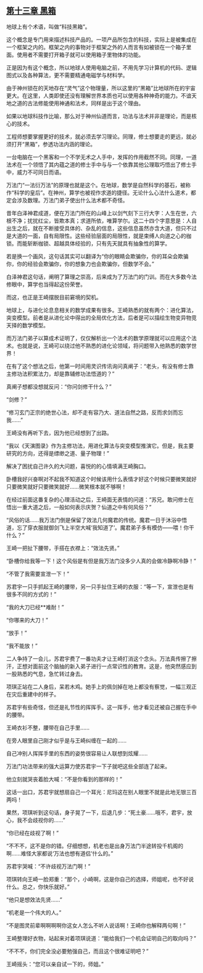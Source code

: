 ## [第十三章 黑箱](https://www.xxbiquge.com/11_11207/5463436.html)


  地球上有个术语，叫做“科技黑箱”。

  这个概念是专门用来描述科技产品的。一项产品所包含的科技，实际上是被集成在一个框架之内的。框架之内的事物对于框架之外的人而言有如被锁在一个箱子里面。使用者不需要打开箱子就可以使用箱子里物体的功能。

  正是因为有这个概念，所以地球人使用电脑之前，不用先学习计算机的代码、逻辑图式以及各种算法，更不需要精通电磁学与材料学。

  由于神州锁在的天地存在“灵气”这个物理量，所以这里的“黑箱”比地球所在的宇宙更大。在这里，人类即使还没有理解世界本质也可以使用各种神奇的能力。不谙天地之道的古法修能使用神通和法术，同样是出于这个理由。

  如果以地球科技作比喻，那么对于神州仙道而言，功法与法术并非是理论，而是核心的技术。

  工程师想要掌握更好的技术，就必须去学习理论。同理，修士想要走的更远，就必须打开“黑箱”，参透功法内涵的理论。

  一台电脑在一个黑客和一个不学无术之人手中，发挥的作用截然不同。同理，一道法术在一个领悟了其内蕴之道的修士手中与与一个依靠其他公理取巧悟出了修士手中，威力不可同日而语。

  万法门“一法衍万法”的原理也就是这个。在地球，数学是自然科学的基石，被称作“科学的皇后”。在神州，算学也被视作求道的捷径。无论什么心法什么道术，都定会涉及数理。万法门弟子使出什么法术都不奇怪。

  昔年白泽神君成道，便在万法门所在的山峰上以剑气刻下三行大字：人生在世，六根不净；扰扰红尘，皆欺本真；求道所依，唯算学尔。这二十四个字意思是：人自出生之后，就在不断接受具体的、杂乱的信息，这些信息虽然亦含大道，但只不过是大道的一面，自有局限性。这些经验层面的局限性，就是束缚人向道之心的枷锁。而能斩断枷锁、超越具体经验的，只有先天就具有抽象性的算学。

  若是换一个画风，这句话其实可以翻译为“你的眼睛会欺骗你，你的耳朵会欺骗你，你的经验会欺骗你，你的想象力也会欺骗你，但数学不会。”

  白泽神君这句话，阐明了算理之崇高，后来成为了万法门的门训。而在大多数今法修眼中，算学也当得起这份荣誉。

  而这，也正是王崎摆脱目前窘境的契机。

  地球上，与进化论息息相关的数学成果有很多。王崎熟悉的就有两个：进化算法，突变模型。前者是从进化论中得出的全局优化方法，后者是可以描绘生物变异物竞天择的数学模型。

  而万法门弟子以算成术证明了，仅仅解析出一个法术的数学原理就可以应用这个法术。也就是说，王崎可以绕过他不熟悉的进化论领域，将问题带入他熟悉的数学世界！

  在有了这个想法之后，他第一时间用灵识传讯询问真阐子：“老头，有没有修士靠主修功法积累法力，却是靠辅修功法悟道的？”

  真阐子想都没想就反问：“你问剑修干什么？”

  “剑修？”

  “修习玄门正宗的绝世心法，却不走有容乃大、道法自然之路，反而求剑而忘我……”

  王崎没有再听下去，因为他已经想到了出路。

  “我以《天演图录》作为主修功法，用进化算法与突变模型推演它。但是，我主要研究的方向，还得是缥缈之道、量子物理！”

  解决了困扰自己许久的大问题，喜悦的的心情填满王崎胸口。

  卧槽我好兴奋啊对不起我不知道这个时候该用什么表情才好这个时候只要微笑就好只要微笑就好只要微笑就好……微笑根本就不够啊！

  在经过前面这番复杂的心理活动之后，王崎面无表情的问道：“苏兄。敢问修士在悟出一重大道之后，一般如何表示庆贺？仙道之中有何风俗？”

  “风俗的话……我万法门倒是保留了效法几何魔君的传统。魔君一日于沐浴中悟道，忘了穿衣服就御剑飞上半空大喊‘我知道了’。魔君弟子多有模仿——喂！你干什么？”

  王崎一把扯下腰带，手搭在衣襟上：“效法先贤。”

  “卧槽你给我等一下！这个风俗是有但是我万法门没多少人真的会做冷静啊冷静！”

  “不管了我需要宣泄一下！”

  苏君宇一只手抓起王崎的腰带，另一只手扯住王崎的衣服：“等一下，宣泄也是有很多不同的方式的！”

  “我的大刀已经**难耐！”

  “你哪来的大刀！”

  “放手！”

  “我不能放！”

  二人争持了一会儿，苏君宇费了一番功夫才让王崎打消这个念头。万法真传擦了擦汗，正想对面前这个脑抽的新入弟子进行一点常识性的教育。这是，他突然感应到一股熟悉的气息，急忙转过身去。

  项琪正站在二人身后，呆若木鸡。她手上的佩剑掉在地上都没有察觉，一幅三观正在灾后重建中的样子。

  苏君宇有些奇怪，但还是礼节性的挥挥手。这一挥手，他才看见还被自己握在手中的腰带。

  王崎衣衫不整，腰带在自己手里……

  在旁人眼里自己刚才似乎是与王崎纠缠在一起的……

  自己冲别人挥挥手里的东西的姿势很容易让人联想到炫耀……

  万法门功法带来的强大运算力使苏君宇一下子就吧这些全部连了起来。

  他立刻就哭丧着脸大喊：“不是你看到的那样的！”

  这话一出口，苏君宇就想扇自己一个耳光：尼玛这在别人眼里不就是此地无银三百两吗！

  果然，项琪听到这句话，身子晃了一下，后退几步：“死土豪……哦不，君宇，放心，我不会歧视你的……”

  “你已经在歧视了啊！”

  “不不不，这不是你的错。仔细想想，机老也是出身万法门半途转投千机阁的啊……难怪大家都说‘万法也想有道侣’什么的。”

  苏君宇哭喊：“不许歧视万法门啊！”

  项琪转向王崎一脸郑重：“那个，小崎啊，这是你自己的选择，师姐呢，也不好说什么。总之，你快乐就好。”

  “他只是想效法先贤……”

  “机老是一个伟大的人。”

  “不是图灵前辈啊啊啊啊你这女人怎么不听人说话啊！王崎你也解释两句啊！”

  王崎整理好衣物，站起来对着项琪说道：“能给我们一个机会证明自己的取向吗？”

  “不不不，你们完全没必要勉强自己，而且这个很难证明吧？”

  王崎摇头：“您可以亲自试一下的，师姐。”

